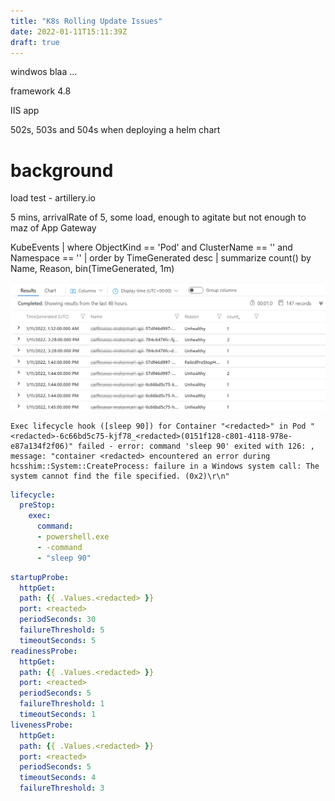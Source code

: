 ```yaml
---
title: "K8s Rolling Update Issues"
date: 2022-01-11T15:11:39Z
draft: true
---
```


windwos blaa ...

framework 4.8

IIS app

502s, 503s and 504s when deploying a helm chart


# background

load test - artillery.io

5 mins, arrivalRate of 5, some load, enough to agitate but not enough to maz of App Gateway

KubeEvents 
| where ObjectKind == 'Pod' and  ClusterName == '<redacted>'  and  Namespace == '<redacted>'
| order by TimeGenerated desc 
| summarize count() by Name, Reason, bin(TimeGenerated, 1m)

![](img/2022-01-12-09-05-20.png)

```
Exec lifecycle hook ([sleep 90]) for Container "<redacted>" in Pod "<redacted>-6c66bd5c75-kjf78_<redacted>(0151f128-c801-4118-978e-e87a134f2f06)" failed - error: command 'sleep 90' exited with 126: , message: "container <redacted> encountered an error during hcsshim::System::CreateProcess: failure in a Windows system call: The system cannot find the file specified. (0x2)\r\n"
```


```yml
lifecycle:
  preStop:
    exec:
      command: 
      - powershell.exe
      - -command
      - "sleep 90"
```

```yaml
startupProbe:
  httpGet:
  path: {{ .Values.<redacted> }}
  port: <reacted>
  periodSeconds: 30          
  failureThreshold: 5     
  timeoutSeconds: 5               
readinessProbe:
  httpGet:
  path: {{ .Values.<redacted> }}
  port: <reacted>
  periodSeconds: 5
  failureThreshold: 1        
  timeoutSeconds: 1
livenessProbe:
  httpGet:
  path: {{ .Values.<redacted> }}
  port: <reacted>
  periodSeconds: 5
  timeoutSeconds: 4
  failureThreshold: 3             
```